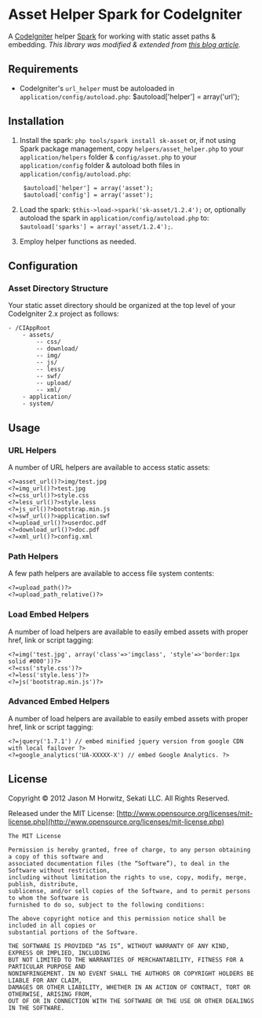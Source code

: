 
Asset Helper Spark for CodeIgniter
=====================================

A [CodeIgniter](http://codeigniter.com) helper [Spark](http://getsparks.org/) for working with static asset paths & embedding. _This library was modified & extended from [this blog article](http://robotslacker.com/2010/11/dynamically-combine-and-minify-your-javascript-and-css-files-with-codeigniter/)._


Requirements
-------------------------------------

* CodeIgniter's `url_helper` must be autoloaded in `application/config/autoload.php`: $autoload['helper'] = array('url');


Installation
-------------------------------------

1. Install the spark: `php tools/spark install sk-asset` or, if not using Spark package management, copy `helpers/asset_helper.php` to your `application/helpers` folder & `config/asset.php` to your `application/config` folder & autoload both files in `application/config/autoload.php`:
		
		$autoload['helper'] = array('asset');
		$autoload['config'] = array('asset');
		

2. Load the spark: `$this->load->spark('sk-asset/1.2.4');` or, optionally autoload the spark in `application/config/autoload.php` to: `$autoload['sparks'] = array('asset/1.2.4');`.
3. Employ helper functions as needed.


Configuration
-------------------------------------


### Asset Directory Structure

Your static asset directory should be organized at the top level of your CodeIgniter 2.x project as follows: 

	- /CIAppRoot
		- assets/
			-- css/
			-- download/
			-- img/
			-- js/
			-- less/
			-- swf/
			-- upload/
			-- xml/
		- application/
		- system/

		
Usage
-------------------------------------


### URL Helpers

A number of URL helpers are available to access static assets:

	<?=asset_url()?>img/test.jpg
	<?=img_url()?>test.jpg
	<?=css_url()?>style.css
	<?=less_url()?>style.less
	<?=js_url()?>bootstrap.min.js
	<?=swf_url()?>application.swf
	<?=upload_url()?>userdoc.pdf
	<?=download_url()?>doc.pdf
	<?=xml_url()?>config.xml


### Path Helpers

A few path helpers are available to access file system contents:

	<?=upload_path()?>
	<?=upload_path_relative()?>
	
		
### Load Embed Helpers

A number of load helpers are available to easily embed assets with proper href, link or script tagging:

	<?=img('test.jpg', array('class'=>'imgclass', 'style'=>'border:1px solid #000'))?>
	<?=css('style.css')?>
	<?=less('style.less')?>	
	<?=js('bootstrap.min.js')?>
	

### Advanced Embed Helpers

A number of load helpers are available to easily embed assets with proper href, link or script tagging:

	<?=jquery('1.7.1') // embed minified jquery version from google CDN with local failover ?>
	<?=google_analytics('UA-XXXXX-X') // embed Google Analytics. ?>	

  	
License
-------------------------------------

Copyright © 2012 Jason M Horwitz, Sekati LLC. All Rights Reserved.

Released under the MIT License: [http://www.opensource.org/licenses/mit-license.php](http://www.opensource.org/licenses/mit-license.php)

	The MIT License

	Permission is hereby granted, free of charge, to any person obtaining a copy of this software and 
	associated documentation files (the “Software”), to deal in the Software without restriction, 
	including without limitation the rights to use, copy, modify, merge, publish, distribute, 
	sublicense, and/or sell copies of the Software, and to permit persons to whom the Software is 
	furnished to do so, subject to the following conditions:

	The above copyright notice and this permission notice shall be included in all copies or 
	substantial portions of the Software.

	THE SOFTWARE IS PROVIDED “AS IS”, WITHOUT WARRANTY OF ANY KIND, EXPRESS OR IMPLIED, INCLUDING 
	BUT NOT LIMITED TO THE WARRANTIES OF MERCHANTABILITY, FITNESS FOR A PARTICULAR PURPOSE AND 
	NONINFRINGEMENT. IN NO EVENT SHALL THE AUTHORS OR COPYRIGHT HOLDERS BE LIABLE FOR ANY CLAIM, 
	DAMAGES OR OTHER LIABILITY, WHETHER IN AN ACTION OF CONTRACT, TORT OR OTHERWISE, ARISING FROM, 
	OUT OF OR IN CONNECTION WITH THE SOFTWARE OR THE USE OR OTHER DEALINGS IN THE SOFTWARE.	
	
